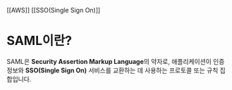 [[AWS]]  [[SSO(Single Sign On)]]
# SAML이란?
SAML은 **Security Assertion Markup Language**의 약자로, 애플리케이션이 인증 정보와 **SSO(Single Sign On)** 서비스를 교환하는 데 사용하는 프로토콜 또는 규칙 집합입니다.